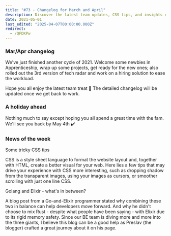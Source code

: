 ```yaml
---
title: "#73 - Changelog for March and April"
description: Discover the latest team updates, CSS tips, and insights on combining Golang and Elixir for better web development in our Mar/Apr changelog.
date: 2021-05-01
last_edited: "2025-04-07T00:00:00.000Z"
redirect:
  - /QFDKPw
---
```


### Mar/Apr changelog

We've just finished another cycle of 2021. Welcome some newbies in Apprenticeship, wrap up some projects, get ready for the new ones; also rolled out the 3rd version of tech radar and work on a hiring solution to ease the workload.

Hope you all enjoy the latest team treat 🖤 The detailed changelog will be updated once we get back to work.

### A holiday ahead

Nothing much to say except hoping you all spend a great time with the fam. We'll see you back by May 4th ✔️

### News of the week

Some tricky CSS tips

CSS is a style sheet language to format the website layout and, together with HTML, create a better visual for your web. Here lies a few tips that may drive your experience with CSS more interesting, such as dropping shadow from the transparent images, using your images as cursors, or smoother scrolling with just one line CSS.

Golang and Elixir - what's in between?

A blog post from a Go-and-Elixir programmer stated why combining these two in balance can help developers move forward. And why he didn't choose to mix Rust - despite what people have been saying - with Elixir due to its rigid memory safety. Since our BE team is diving more and more into the three giants, I believe this blog can be a good help as Preslav (the blogger) crafted a great journey about it on his page.
